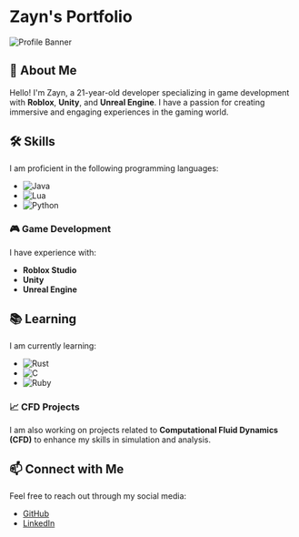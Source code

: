 # Zayn's Portfolio

![Profile Banner](https://via.placeholder.com/1200x300.png?text=Welcome+to+My+Portfolio)

## 👋 About Me
Hello! I'm Zayn, a 21-year-old developer specializing in game development with **Roblox**, **Unity**, and **Unreal Engine**. I have a passion for creating immersive and engaging experiences in the gaming world.

## 🛠 Skills
I am proficient in the following programming languages:
- ![Java](https://skillicons.dev/icons?i=java)
- ![Lua](https://skillicons.dev/icons?i=lua)
- ![Python](https://skillicons.dev/icons?i=python)

### 🎮 Game Development
I have experience with:
- **Roblox Studio**
- **Unity**
- **Unreal Engine**

## 📚 Learning
I am currently learning:
- ![Rust](https://skillicons.dev/icons?i=rust)
- ![C](https://skillicons.dev/icons?i=c)
- ![Ruby](https://skillicons.dev/icons?i=ruby)

### 📈 CFD Projects
I am also working on projects related to **Computational Fluid Dynamics (CFD)** to enhance my skills in simulation and analysis.

## 📫 Connect with Me
Feel free to reach out through my social media:
- [GitHub](https://github.com/your-username)
- [LinkedIn](https://www.linkedin.com/in/your-profile)

